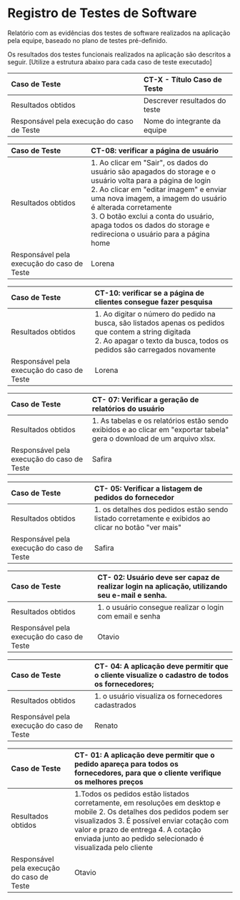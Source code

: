 # Registro de Testes de Software

Relatório com as evidências dos testes de software realizados na aplicação pela equipe, baseado no plano de testes pré-definido.

Os resultados dos testes funcionais realizados na aplicação são descritos a seguir. [Utilize a estrutura abaixo para cada caso de teste executado]

| Caso de Teste                              | CT-X - Título Caso de Teste   |
| :----------------------------------------- | :---------------------------- |
| Resultados obtidos                         | Descrever resultados do teste |
| Responsável pela execução do caso de Teste | Nome do integrante da equipe  |



| Caso de Teste                              | CT-08: verificar a página de usuário                                                                                                                                                                                                                                                            |
| :----------------------------------------- | :---------------------------------------------------------------------------------------------------------------------------------------------------------------------------------------------------------------------------------------------------------------------------------------------- |
| Resultados obtidos                         | 1. Ao clicar em "Sair", os dados do usuário são apagados do storage e o usuário volta para a página de login<br/> 2. Ao clicar em "editar imagem" e enviar uma nova imagem, a imagem do usuário é alterada corretamente<br/> 3. O botão exclui a conta do usuário, apaga todos os dados do storage e redireciona o usuário para a página home |
| Responsável pela execução do caso de Teste | Lorena                                                                                                                                                                                                                                                                                          |


| Caso de Teste                              | CT-10: verificar se a página de clientes consegue fazer pesquisa                                                                                           |
| :----------------------------------------- | :--------------------------------------------------------------------------------------------------------------------------------------------------------- |
| Resultados obtidos                         | 1. Ao digitar o número do pedido na busca, são listados apenas os pedidos que contem a string digitada<br/> 2. Ao apagar o texto da busca, todos os pedidos são carregados novamente |
| Responsável pela execução do caso de Teste | Lorena   |       



| Caso de Teste                              | CT- 07: Verificar a geração de relatórios do usuário                                                                                                                                                                                                                                                         |
| :----------------------------------------- | :---------------------------------------------------------------------------------------------------------------------------------------------------------------------------------------------------------------------------------------------------------------------------------------------- |
| Resultados obtidos                         | 1. As tabelas e os relatórios estão sendo exibidos e ao clicar em "exportar tabela" gera o download de um arquivo xlsx. |
| Responsável pela execução do caso de Teste | Safira                  

| Caso de Teste                              | CT- 05: Verificar a listagem de pedidos do fornecedor                                                                                                                                                                                                                                                       |
| :----------------------------------------- | :---------------------------------------------------------------------------------------------------------------------------------------------------------------------------------------------------------------------------------------------------------------------------------------------- |
| Resultados obtidos                         | 1. os detalhes dos pedidos estão sendo listado corretamente e exibidos ao clicar no botão "ver mais"  |
| Responsável pela execução do caso de Teste | Safira                  

| Caso de Teste                              | CT- 02: Usuário deve ser capaz de realizar login na aplicação, utilizando seu e-mail e senha.                                                                                                                                                                                                                                                  |
| :----------------------------------------- | :---------------------------------------------------------------------------------------------------------------------------------------------------------------------------------------------------------------------------------------------------------------------------------------------- |
| Resultados obtidos                         | 1. o usuário consegue realizar o login com email e senha |
| Responsável pela execução do caso de Teste | Otavio                 

| Caso de Teste                              | CT- 04: A aplicação deve permitir que o cliente visualize o cadastro de todos os fornecedores;                                                                                                                                                                                                                                        
| :----------------------------------------- | :--------------------------------------------------------------------------------------------------------------------------------------------------------------------------------------------------------------------------------------------------------------------------------------------- |
| Resultados obtidos                         | 1. o usuário visualiza os fornecedores cadastrados |
| Responsável pela execução do caso de Teste | Renato                 

| Caso de Teste                              | CT- 01:  A aplicação deve permitir que o pedido apareça para todos os fornecedores, para que o cliente verifique os melhores preços                                                                                                                                                                                                                                                 |
| :----------------------------------------- | :---------------------------------------------------------------------------------------------------------------------------------------------------------------------------------------------------------------------------------------------------------------------------------------------- |
| Resultados obtidos                         | 1.Todos os pedidos  estão listados corretamente, em resoluções em desktop e mobile 2. Os detalhes dos pedidos podem ser visualizados 3. É possível enviar cotação com valor e prazo de entrega 4.  A cotação enviada junto ao pedido selecionado é visualizada pelo cliente|
| Responsável pela execução do caso de Teste | Otavio                 
